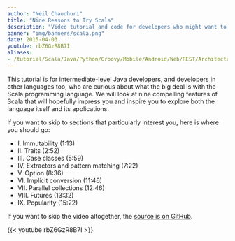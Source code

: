 ```yaml
---
author: "Neil Chaudhuri"
title: "Nine Reasons to Try Scala"
description: "Video tutorial and code for developers who might want to give the Scala programming language a try."
banner: "img/banners/scala.png"
date: 2015-04-03
youtube: rbZ6GzR8B7I
aliases:
- /tutorial/Scala/Java/Python/Groovy/Mobile/Android/Web/REST/Architecture/Programming/2015/04/03/nine-reasons-to-try-scala
---
```


This tutorial is for intermediate-level Java developers, and developers in other languages too, who are curious about
what the big deal is with the Scala programming language. We will look at nine compelling features of Scala that will
hopefully impress you and inspire you to explore both the language itself and its applications.

If you want to skip to sections that particularly interest you, here is where you should go:

- I\. Immutability (1:13)
- II. Traits (2:52)
- III. Case classes (5:59)
- IV. Extractors and pattern matching (7:22)
- V\. Option (8:36)
- VI. Implicit conversion (11:46)
- VII. Parallel collections (12:46)
- VIII. Futures (13:32)
- IX. Popularity (15:22)

If you want to skip the video altogether, the [source is on GitHub](https://github.com/VidyaSource/nine-reasons-to-try-scala).

{{< youtube rbZ6GzR8B7I >}}
